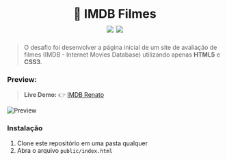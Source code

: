 <h1 align="center">
  🎥 IMDB Filmes<br/>
  <img src="https://img.shields.io/badge/-HTML5-%23EA6227" />
  <img src="https://img.shields.io/badge/-CSS3-%233E96D0" />
</h1>
  
> O desafio foi desenvolver a página inicial de um site de avaliação de filmes (IMDB - Internet Movies Database) utilizando apenas **HTML5** e **CSS3**.

### Preview:

> **Live Demo:**
> 👉 [IMDB Renato](https://renatomarquesteles.github.io/codenation-movies-html-challenge/public/)

<img src="./.github/preview.png" alt="Preview" />

### Instalação
1. Clone este repositório em uma pasta qualquer
2. Abra o arquivo `public/index.html`
